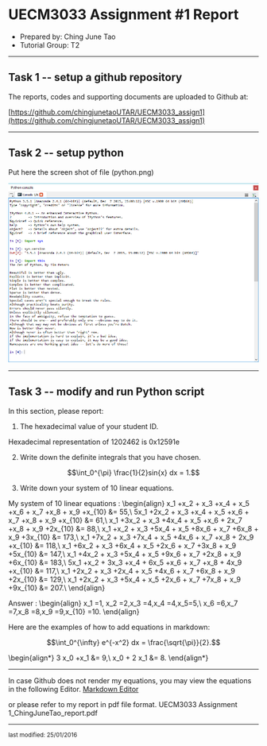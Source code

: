 UECM3033 Assignment #1 Report
========================================================

- Prepared by: Ching June Tao
- Tutorial Group: T2

--------------------------------------------------------

## Task 1 -- setup a github repository

The reports, codes and supporting documents are uploaded to Github at: 

[https://github.com/chingjunetaoUTAR/UECM3033_assign1](https://github.com/chingjunetaoUTAR/UECM3033_assign1)


---------------------------------------------------------

## Task 2 -- setup python

Put here the screen shot of file (python.png)

![python.png](python.png)


------------------------------------------------------------

## Task 3 -- modify and run Python script

In this section, please report:

1. The hexadecimal value of your student ID.
   
Hexadecimal representation of 1202462 is 0x12591e 

2. Write down the definite integrals that you have chosen.
  
$$\int_0^{\pi} \frac{1}{2}sin{x}  dx = 1.$$

3. Write down your system of 10 linear equations.

My system of 10 linear equations : 
\begin{align} x_1 +x_2 + x_3 +x_4 + x_5 +x_6 + x_7 +x_8 + x_9 +x_{10} &= 55,\\
5x_1 +2x_2 + x_3 +x_4 + x_5 +x_6 + x_7 +x_8 + x_9 +x_{10} &= 61,\\
x_1 +3x_2 + x_3 +4x_4 + x_5 +x_6 + 2x_7 +x_8 + x_9 +2x_{10} &= 88,\\
x_1 +x_2 + x_3 +5x_4 + x_5 +8x_6 + x_7 +6x_8 + x_9 +3x_{10} &= 173,\\
x_1 +7x_2 + x_3 +7x_4 + x_5 +4x_6 + x_7 +x_8 + 2x_9 +x_{10} &= 118,\\
x_1 +6x_2 + x_3 +6x_4 + x_5 +2x_6 + x_7 +3x_8 + x_9 +5x_{10} &= 147,\\
x_1 +4x_2 + x_3 +5x_4 + x_5 +9x_6 + x_7 +2x_8 + x_9 +6x_{10} &= 183,\\
5x_1 +x_2 + 3x_3 +x_4 + 6x_5 +x_6 + x_7 +x_8 + 4x_9 +x_{10} &= 117,\\
x_1 +2x_2 + x_3 +2x_4 + x_5 +4x_6 + x_7 +6x_8 + x_9 +2x_{10} &= 129,\\
x_1 +2x_2 + x_3 +5x_4 + x_5 +2x_6 + x_7 +7x_8 + x_9 +9x_{10} &= 207.\\
\end{align}

Answer : 
\begin{align} x_1 =1, x_2 =2,x_3 =4,x_4 =4,x_5=5,\\
x_6 =6,x_7 =7,x_8 =8,x_9 =9,x_{10} =10.
\end{align}

Here are the examples of how to add equations in markdown:

$$\int_0^{\infty} e^{-x^2} dx = \frac{\sqrt{\pi}}{2}.$$

\begin{align*}
3 x_0 +x_1 &= 9,\\
x_0 + 2 x_1 &= 8.
\end{align*}

-----------------------------------
In case Github does not render my equations, you may view the equations in the following Editor.
[Markdown Editor](https://stackedit.io/editor)

or please refer to my report in pdf file format.
UECM3033 Assignment 1_ChingJuneTao_report.pdf


-----------------------------------
<sup>last modified: 25/01/2016</sup>
 
